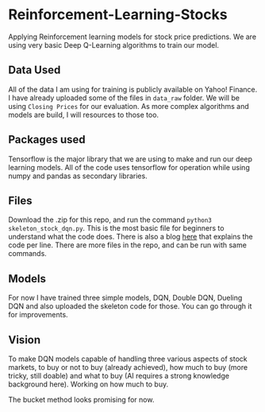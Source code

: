 # Reinforcement-Learning-Stocks
Applying Reinforcement learning models for stock price predictions. We are using very basic Deep Q-Learning algorithms to train our model.

## Data Used
All of the data I am using for training is publicly available on Yahoo! Finance. I have already uploaded some of the files in   `data_raw` folder. We will be using `Closing Prices` for our evaluation. As more complex algorithms and models are build, I will resources to those too.

## Packages used
Tensorflow is the major library that we are using to make and run our deep learning models. All of the code uses tensorflow for operation while using numpy and pandas as secondary libraries.

## Files
Download the .zip for this repo, and run the command `python3 skeleton_stock_dqn.py`. This is the most basic file for beginners to understand what the code does. There is also a blog [here]() that explains the code per line. There are more files in the repo, and can be run with same commands. 

## Models
For now I have trained three simple models, DQN, Double DQN, Dueling DQN and also uploaded the skeleton code for those. You can go through it for improvements.

## Vision
To make DQN models capable of handling three various aspects of stock markets, to buy or not to buy (already achieved), how much to buy (more tricky, still doable) and what to buy (AI requires a strong knowledge background here). Working on how much to buy.

The bucket method looks promising for now.
